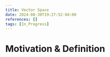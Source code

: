 ```yaml
---
title: Vector Space
date: 2024-08-30T19:27:52-04:00
references: []
tags: [In_Progress]
---
```


# Motivation & Definition
